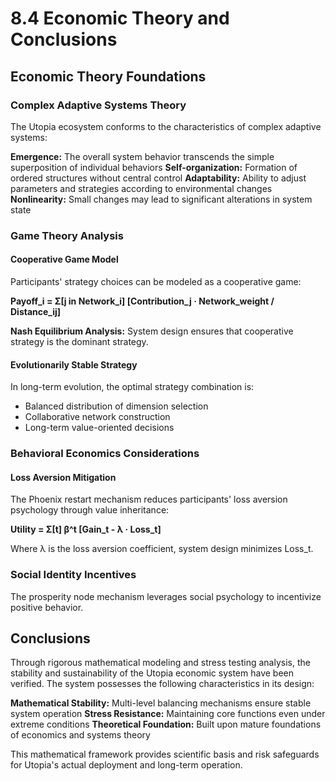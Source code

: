# 8.4 Economic Theory and Conclusions

## Economic Theory Foundations

### Complex Adaptive Systems Theory

The Utopia ecosystem conforms to the characteristics of complex adaptive systems:

**Emergence:** The overall system behavior transcends the simple superposition of individual behaviors
**Self-organization:** Formation of ordered structures without central control
**Adaptability:** Ability to adjust parameters and strategies according to environmental changes
**Nonlinearity:** Small changes may lead to significant alterations in system state

### Game Theory Analysis

#### Cooperative Game Model

Participants' strategy choices can be modeled as a cooperative game:

**Payoff_i = Σ[j in Network_i] [Contribution_j · Network_weight / Distance_ij]**

**Nash Equilibrium Analysis:** System design ensures that cooperative strategy is the dominant strategy.

#### Evolutionarily Stable Strategy

In long-term evolution, the optimal strategy combination is:
- Balanced distribution of dimension selection
- Collaborative network construction
- Long-term value-oriented decisions

### Behavioral Economics Considerations

#### Loss Aversion Mitigation

The Phoenix restart mechanism reduces participants' loss aversion psychology through value inheritance:

**Utility = Σ[t] β^t [Gain_t - λ · Loss_t]**

Where λ is the loss aversion coefficient, system design minimizes Loss_t.

### Social Identity Incentives

The prosperity node mechanism leverages social psychology to incentivize positive behavior.

## Conclusions

Through rigorous mathematical modeling and stress testing analysis, the stability and sustainability of the Utopia economic system have been verified. The system possesses the following characteristics in its design:

**Mathematical Stability:** Multi-level balancing mechanisms ensure stable system operation
**Stress Resistance:** Maintaining core functions even under extreme conditions
**Theoretical Foundation:** Built upon mature foundations of economics and systems theory

This mathematical framework provides scientific basis and risk safeguards for Utopia's actual deployment and long-term operation.